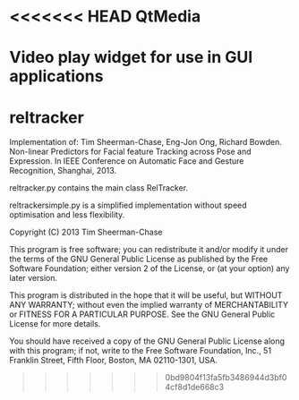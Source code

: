 <<<<<<< HEAD
QtMedia
=======

Video play widget for use in GUI applications
=======
reltracker
==========

Implementation of: Tim Sheerman-Chase, Eng-Jon Ong, Richard Bowden. Non-linear Predictors 
for Facial feature Tracking across Pose and Expression. In IEEE 
Conference on Automatic Face and Gesture Recognition, Shanghai, 2013.

reltracker.py contains the main class RelTracker.

reltrackersimple.py is a simplified implementation without speed optimisation and less flexibility.

Copyright (C) 2013 Tim Sheerman-Chase

This program is free software; you can redistribute it and/or
modify it under the terms of the GNU General Public License
as published by the Free Software Foundation; either version 2
of the License, or (at your option) any later version.

This program is distributed in the hope that it will be useful,
but WITHOUT ANY WARRANTY; without even the implied warranty of
MERCHANTABILITY or FITNESS FOR A PARTICULAR PURPOSE.  See the
GNU General Public License for more details.

You should have received a copy of the GNU General Public License
along with this program; if not, write to the Free Software
Foundation, Inc., 51 Franklin Street, Fifth Floor, Boston, MA  02110-1301, USA.
>>>>>>> 0bd9804f13fa5fb3486944d3bf04cf8d1de668c3
